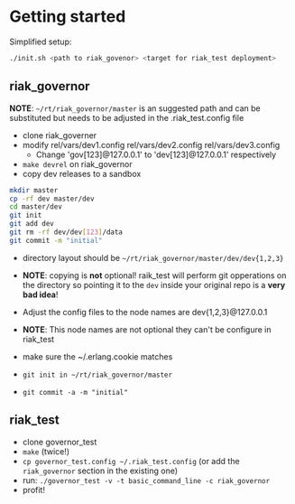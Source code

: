 Getting started
===============

Simplified setup:

```bash
./init.sh <path to riak_govenor> <target for riak_test deployment>
```


riak_governor
-------------

**NOTE**: `~/rt/riak_governor/master` is an suggested path and can be substituted but needs to be adjusted in the .riak_test.config file

* clone riak_governer
* modify
        rel/vars/dev1.config
        rel/vars/dev2.config
        rel/vars/dev3.config
  + Change 'gov[123]@127.0.0.1' to  'dev[123]@127.0.0.1' respectively
* `make devrel` on riak_governor
* copy dev releases to a sandbox
```bash
mkdir master
cp -rf dev master/dev
cd master/dev
git init
git add dev
git rm -rf dev/dev[123]/data
git commit -m "initial"
```
 * directory layout should be `~/rt/riak_governor/master/dev/dev{1,2,3}`
 * **NOTE**: copying is **not** optional! raik_test will perform git opperations on the directory so pointing it to the `dev` inside your original repo is a **very bad idea**!

* Adjust the config files to the node names are dev{1,2,3}@127.0.0.1
 * **NOTE**: This node names are not optional they can't be configure in riak_test
* make sure the ~/.erlang.cookie matches
* `git init in ~/rt/riak_governor/master`
* `git commit -a -m "initial"`

riak_test
---------

* clone governor_test
* `make` (twice!)
* `cp governor_test.config ~/.riak_test.config` (or add the `riak_governor` section in the existing one)
* run: `./governor_test -v -t basic_command_line -c riak_governor`
* profit!

